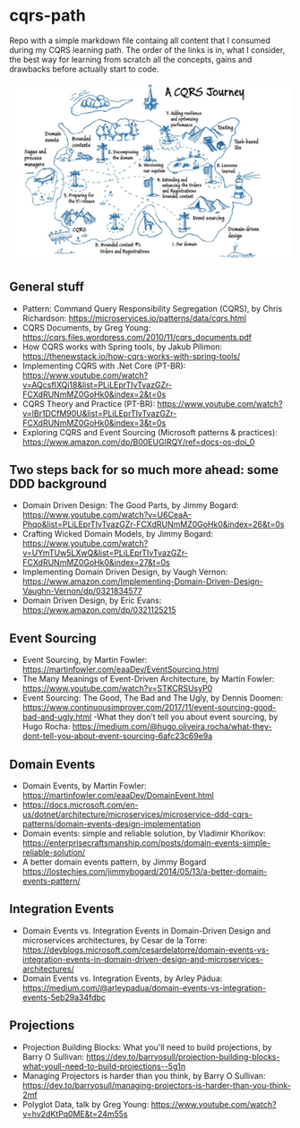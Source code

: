 # cqrs-path
Repo with a simple markdown file containg all content that I consumed during my CQRS learning path. The order of the links is in, what I consider, the best way for learning from scratch all the concepts, gains and drawbacks before actually start to code.

![A CQRS Journey](cqrs-journey.png)

## General stuff

- Pattern: Command Query Responsibility Segregation (CQRS), by Chris Richardson: https://microservices.io/patterns/data/cqrs.html
- CQRS Documents, by Greg Young: https://cqrs.files.wordpress.com/2010/11/cqrs_documents.pdf
- How CQRS works with Spring tools, by Jakub Pilimon:  https://thenewstack.io/how-cqrs-works-with-spring-tools/
- Implementing CQRS with .Net Core (PT-BR): https://www.youtube.com/watch?v=AQcsfIXQj18&list=PLiLEprTIvTvazGZr-FCXdRUNmMZ0GoHk0&index=2&t=0s
- CQRS Theory and Practice (PT-BR): https://www.youtube.com/watch?v=lBr1DCfM90U&list=PLiLEprTIvTvazGZr-FCXdRUNmMZ0GoHk0&index=3&t=0s
- Exploring CQRS and Event Sourcing (Microsoft patterns & practices): https://www.amazon.com/dp/B00EUGIRQY/ref=docs-os-doi_0

## Two steps back for so much more ahead: some DDD background 

- Domain Driven Design: The Good Parts, by Jimmy Bogard: https://www.youtube.com/watch?v=U6CeaA-Phqo&list=PLiLEprTIvTvazGZr-FCXdRUNmMZ0GoHk0&index=26&t=0s
- Crafting Wicked Domain Models, by Jimmy Bogard: https://www.youtube.com/watch?v=UYmTUw5LXwQ&list=PLiLEprTIvTvazGZr-FCXdRUNmMZ0GoHk0&index=27&t=0s
- Implementing Domain Driven Design, by Vaugh Vernon: https://www.amazon.com/Implementing-Domain-Driven-Design-Vaughn-Vernon/dp/0321834577
- Domain Driven Design, by Eric Evans: https://www.amazon.com/dp/0321125215

## Event Sourcing

- Event Sourcing, by Martin Fowler: https://martinfowler.com/eaaDev/EventSourcing.html
- The Many Meanings of Event-Driven Architecture, by Martin Fowler: https://www.youtube.com/watch?v=STKCRSUsyP0
- Event Sourcing: The Good, The Bad and The Ugly, by Dennis Doomen: https://www.continuousimprover.com/2017/11/event-sourcing-good-bad-and-ugly.html
-What they don’t tell you about event sourcing, by Hugo Rocha: https://medium.com/@hugo.oliveira.rocha/what-they-dont-tell-you-about-event-sourcing-6afc23c69e9a

## Domain Events

- Domain Events, by Martin Fowler: https://martinfowler.com/eaaDev/DomainEvent.html
- https://docs.microsoft.com/en-us/dotnet/architecture/microservices/microservice-ddd-cqrs-patterns/domain-events-design-implementation
- Domain events: simple and reliable solution, by Vladimir Khorikov: https://enterprisecraftsmanship.com/posts/domain-events-simple-reliable-solution/
- A better domain events pattern, by Jimmy Bogard https://lostechies.com/jimmybogard/2014/05/13/a-better-domain-events-pattern/

## Integration Events

- Domain Events vs. Integration Events in Domain-Driven Design and microservices architectures, by Cesar de la Torre: https://devblogs.microsoft.com/cesardelatorre/domain-events-vs-integration-events-in-domain-driven-design-and-microservices-architectures/
- Domain Events vs. Integration Events, by Arley Pádua: https://medium.com/@arleypadua/domain-events-vs-integration-events-5eb29a34fdbc

## Projections

- Projection Building Blocks: What you'll need to build projections, by Barry O Sullivan: https://dev.to/barryosull/projection-building-blocks-what-youll-need-to-build-projections--5g1n
- Managing Projectors is harder than you think, by Barry O Sullivan: https://dev.to/barryosull/managing-projectors-is-harder-than-you-think-2mf 
- Polyglot Data, talk by Greg Young: https://www.youtube.com/watch?v=hv2dKtPq0ME&t=24m55s
